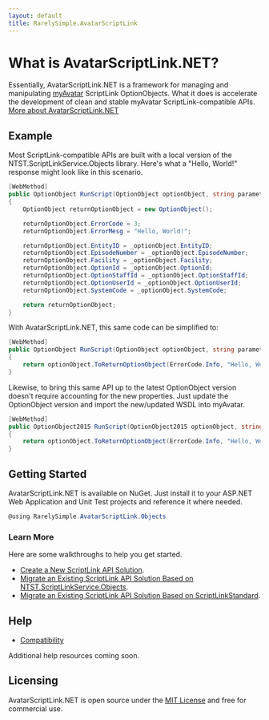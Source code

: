 ```yaml
---
layout: default
title: RarelySimple.AvatarScriptLink
---
```


# What is AvatarScriptLink.NET?

Essentially, AvatarScriptLink.NET is a framework for managing and manipulating [myAvatar](https://www.ntst.com/Solutions-and-Services/Offerings/myAvatar) ScriptLink OptionObjects. What it does is accelerate the development of clean and stable myAvatar ScriptLink-compatible APIs. [More about AvatarScriptLink.NET](./about.md)

## Example

Most ScriptLink-compatible APIs are built with a local version of the NTST.ScriptLinkService.Objects library. Here's what a "Hello, World!" response might look like in this scenario.

```c#
[WebMethod]
public OptionObject RunScript(OptionObject optionObject, string parameter)
{
    OptionObject returnOptionObject = new OptionObject();

    returnOptionObject.ErrorCode = 3;
    returnOptionObject.ErrorMesg = "Hello, World!";

    returnOptionObject.EntityID = _optionObject.EntityID;
    returnOptionObject.EpisodeNumber = _optionObject.EpisodeNumber;
    returnOptionObject.Facility = _optionObject.Facility;
    returnOptionObject.OptionId = _optionObject.OptionId;
    returnOptionObject.OptionStaffId = _optionObject.OptionStaffId;
    returnOptionObject.OptionUserId = _optionObject.OptionUserId;
    returnOptionObject.SystemCode = _optionObject.SystemCode;

    return returnOptionObject;
}
```

With AvatarScriptLink.NET, this same code can be simplified to:

```c#
[WebMethod]
public OptionObject RunScript(OptionObject optionObject, string parameter)
{
    return optionObject.ToReturnOptionObject(ErrorCode.Info, "Hello, World!");
}
```

Likewise, to bring this same API up to the latest OptionObject version doesn't require accounting for the new properties. Just update the OptionObject version and import the new/updated WSDL into myAvatar.

```c#
[WebMethod]
public OptionObject2015 RunScript(OptionObject2015 optionObject, string parameter)
{
    return optionObject.ToReturnOptionObject(ErrorCode.Info, "Hello, World!");
}
```

## Getting Started

AvatarScriptLink.NET is available on NuGet. Just install it to your ASP.NET Web Application and Unit Test projects and reference it where needed.

```c#
@using RarelySimple.AvatarScriptLink.Objects
```

### Learn More

Here are some walkthroughs to help you get started.

* [Create a New ScriptLink API Solution](./walkthrough-create-a-new-scriptlink-api-solution.md).
* [Migrate an Existing ScriptLink API Solution Based on NTST.ScriptLinkService.Objects](./walkthrough-migrate-an-existing-scriptlink-api-solution-based-on-ntst-scriptlinkservice-objects.md).
* [Migrate an Existing ScriptLink API Solution Based on ScriptLinkStandard](./walkthrough-migrate-an-existing-scriptlink-api-solution-based-on-scriptlinkstandard.md).

## Help

* [Compatibility](./compatibility.md)

Additional help resources coming soon.

## Licensing

AvatarScriptLink.NET is open source under the [MIT License](https://github.com/rarelysimple/RarelySimple.AvatarScriptLink/LICENSE.md) and free for commercial use.